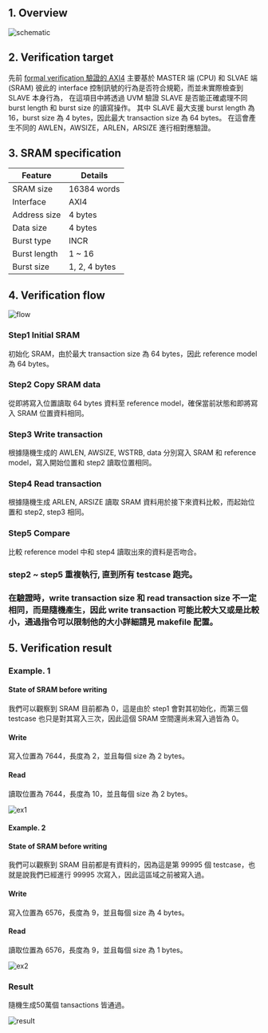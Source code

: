 ## 1. Overview
![schematic](https://github.com/Rex1110/UVM/assets/123956376/dccab258-ae57-4de7-8a16-d6aface4e9c4)

## 2. Verification target
先前 [formal verification 驗證的 AXI4](https://github.com/Rex1110/Formal-verification/tree/master/AXI4) 主要基於 MASTER 端 (CPU) 和 SLVAE 端 (SRAM) 彼此的 interface 控制訊號的行為是否符合規範，而並未實際檢查到 SLAVE 本身行為，
在這項目中將透過 UVM 驗證 SLAVE 是否能正確處理不同 burst length 和 burst size 的讀寫操作。
其中 SLAVE 最大支援 burst length 為 16，burst size 為 4 bytes，因此最大 transaction size 為 64 bytes。
在這會產生不同的 AWLEN，AWSIZE，ARLEN，ARSIZE 進行相對應驗證。

## 3. SRAM specification

| Feature               | Details           |
|-----------------------|-------------------|
| SRAM size             | 16384 words       |
| Interface             | AXI4              |
| Address size          | 4 bytes           |
| Data size             | 4 bytes           |
| Burst type            | INCR              |
| Burst length          | 1 ~ 16            |
| Burst size            | 1, 2, 4 bytes     |


## 4. Verification flow

![flow](https://github.com/Rex1110/UVM/assets/123956376/b115ccd7-42e4-483a-bd35-5404f2a559ff)

### Step1 Initial SRAM
初始化 SRAM，由於最大 transaction size 為 64 bytes，因此 reference model 為 64 bytes。

### Step2 Copy SRAM data
從即將寫入位置讀取 64 bytes 資料至 reference model，確保當前狀態和即將寫入 SRAM 位置資料相同。

### Step3 Write transaction
根據隨機生成的 AWLEN, AWSIZE, WSTRB, data 分別寫入 SRAM 和 reference model，寫入開始位置和 step2 讀取位置相同。

### Step4 Read transaction
根據隨機生成 ARLEN, ARSIZE 讀取 SRAM 資料用於接下來資料比較，而起始位置和 step2, step3 相同。

### Step5 Compare
比較 reference model 中和 step4 讀取出來的資料是否吻合。

### step2 ~ step5 重複執行, 直到所有 testcase 跑完。
### 在驗證時，write transaction size 和 read transaction size 不一定相同，而是隨機產生，因此 write transaction 可能比較大又或是比較小，通過指令可以限制他的大小詳細請見 makefile 配置。

## 5. Verification result

### Example. 1 

#### State of SRAM before writing
我們可以觀察到 SRAM 目前都為 0，這是由於 step1 會對其初始化，而第三個 testcase 也只是對其寫入三次，因此這個 SRAM 空間還尚未寫入過皆為 0。

#### Write
寫入位置為 7644，長度為 2，並且每個 size 為 2 bytes。

#### Read
讀取位置為 7644，長度為 10，並且每個 size 為 2 bytes。

![ex1](https://github.com/Rex1110/UVM/assets/123956376/cd8ec63a-5bdf-4fe9-81ac-6adcaf7f92f0)



#### Example. 2 

#### State of SRAM before writing
我們可以觀察到 SRAM 目前都是有資料的，因為這是第 99995 個 testcase，也就是說我們已經進行 99995 次寫入，因此這區域之前被寫入過。

#### Write
寫入位置為 6576，長度為 9，並且每個 size 為 4 bytes。

#### Read
讀取位置為 6576，長度為 9，並且每個 size 為 1 bytes。

![ex2](https://github.com/Rex1110/UVM/assets/123956376/f99c8924-803a-4098-b014-f00197eb76ab)



### Result

隨機生成50萬個 tansactions 皆通過。

![result](https://github.com/Rex1110/UVM/assets/123956376/4253e474-8aec-4dc3-b58e-2675f637d629)





